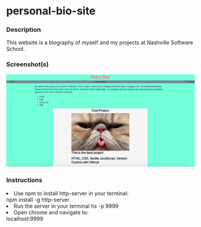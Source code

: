 # personal-bio-site

### Description
This website is a biography of myself and my projects at Nashville Software School.

### Screenshot(s)
<img src="screenshots/screenshot1.png">

### Instructions
<li>Use npm to install http-server in your terminal:<br>
npm install -g http-server
<li>Run the server in your terminal
hs -p 9999
<li>Open chrome and navigate to:<br>
localhost:9999
